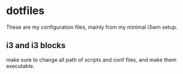 # dotfiles
These are my configuration files, mainly from my minimal i3wm setup.

## i3 and i3 blocks
make sure to change all path of scripts and conf files, and make them executable.
